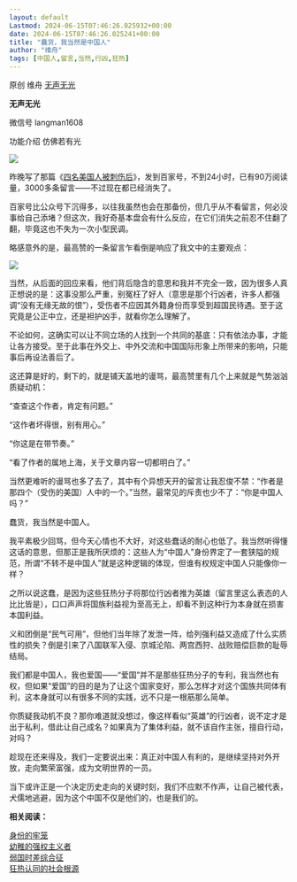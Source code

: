 ```yaml
---
layout: default
Lastmod: 2024-06-15T07:46:26.025932+00:00
date: 2024-06-15T07:46:26.025241+00:00
title: "蠢货，我当然是中国人"
author: "维舟"
tags: [中国人,留言,当然,行凶,狂热]
---
```


原创 维舟 [无声无光](javascript:void(0);)

**无声无光** 

微信号 langman1608

功能介绍 仿佛若有光

![](https://images.weserv.nl/?url=https%3A//mmbiz.qpic.cn/mmbiz_jpg/jyoEbhESBmicSzTKkZoxzicpbib9jZat4ic16fgTIdPlQohRcibiaMblbVsHksnZW96gXxiaHSjTWVcibdThwMvqJVaPXw/640%3Fwx_fmt%3Djpeg%26from%3Dappmsg)

昨晚写了那篇《[四名美国人被刺伤后](http://mp.weixin.qq.com/s?__biz=MzI0MTUzNjE2MA==&mid=2247487145&idx=1&sn=e9f126af9e14e7593e36fcf4a41d633d&chksm=e90b5366de7cda70cd884edb36ab8f184270d15466c7194bc5330b6e6c02ac333295b8541bf4&scene=21#wechat_redirect)》，发到百家号，不到24小时，已有90万阅读量，3000多条留言——不过现在都已经消失了。

百家号比公众号下沉得多，以往我虽然也会在那备份，但几乎从不看留言，何必没事给自己添堵？但这次，我好奇基本盘会有什么反应，在它们消失之前忍不住翻了翻，毕竟这也不失为一次小型民调。  

略感意外的是，最高赞的一条留言乍看倒是响应了我文中的主要观点：  

![](https://images.weserv.nl/?url=https%3A//mmbiz.qpic.cn/mmbiz_png/jyoEbhESBmicSzTKkZoxzicpbib9jZat4ic1jjMicOqqUJWQANz4OkWwJrmzicxQJeVpXP4icib8jfwjNzy0PW4lBrYL5Q/640%3Fwx_fmt%3Dpng%26from%3Dappmsg)

当然，从后面的回应来看，他们背后隐含的意思和我并不完全一致，因为很多人真正想说的是：这事没那么严重，别冤枉了好人（意思是那个行凶者，许多人都强调“没有无缘无故的恨”），受伤者不应因其外籍身份而享受到超国民待遇。至于这究竟是公正中立，还是袒护凶手，就看你怎么理解了。  

不论如何，这确实可以让不同立场的人找到一个共同的基底：只有依法办事，才能让各方接受。至于此事在外交上、中外交流和中国国际形象上所带来的影响，只能事后再设法善后了。

这还算是好的，剩下的，就是铺天盖地的谩骂，最高赞里有几个上来就是气势汹汹质疑动机：

“查查这个作者，肯定有问题。”

“这作者坏得很，别有用心。”

“你这是在带节奏。”

“看了作者的属地上海，关于文章内容一切都明白了。”

当然更难听的谩骂也多了去了，其中有个异想天开的留言让我忍俊不禁：“作者是那四个（受伤的美国）人中的一个。”当然，最常见的斥责也少不了：“你是中国人吗？”

蠢货，我当然是中国人。  

我平素极少回骂，但今天心情也不大好，对这些蠢话的耐心也低了。我当然听得懂这话的意思，但那正是我所厌烦的：这些人为“中国人”身份界定了一套狭隘的规范，所谓“不转不是中国人”就是这种逻辑的体现，但谁有权规定中国人只能像你一样？  

之所以说这蠢，是因为这些狂热分子将那位行凶者推为英雄（留言里这么表态的人比比皆是），口口声声将国族利益视为至高无上，却看不到这种行为本身就在损害本国利益。

义和团倒是“民气可用”，但他们当年除了发泄一阵，给列强利益又造成了什么实质性的损失？倒是引来了八国联军入侵、京城沦陷、两宫西狩、战败赔偿巨款的耻辱结局。

我们都是中国人，我也爱国——“爱国”并不是那些狂热分子的专利，我当然也有权，但如果“爱国”的目的是为了让这个国家变好，那么怎样才对这个国族共同体有利，这本身就可以有很多不同的实践，远不只是一根筋那么简单。

你质疑我动机不良？那你难道就没想过，像这样看似“英雄”的行凶者，说不定才是出于私利，借此让自己成名？如果真为了集体利益，就不该自作主张，擅自行动，对吗？  

趁现在还来得及，我们一定要说出来：真正对中国人有利的，是继续坚持对外开放，走向繁荣富强，成为文明世界的一员。

当下或许正是一个决定历史走向的关键时刻，我们不应默不作声，让自己被代表，犬儒地逃避，因为这个中国不仅是他们的，也是我们的。  

**相关阅读：**

[身份的牢笼](http://mp.weixin.qq.com/s?__biz=MzI0MTUzNjE2MA==&mid=2247485745&idx=1&sn=0e91c43e3e85c1b7c0857ebfbce42fd4&chksm=e90b54fede7cdde824c54530c81b467b071d72e9f5ba3ff4f493e2cbb6ba289cc31b7248aa8c&scene=21#wechat_redirect)  
[幼稚的强权主义者](http://mp.weixin.qq.com/s?__biz=MzA3OTg4MzY1Mg==&mid=2651615894&idx=1&sn=22ae5a894326b3fe9423df51bdf47857&chksm=84546e7db323e76bd15bd44da1e93b7d8f76d85210e7ef96a51120fe3bdc63443abda36e4014&scene=21#wechat_redirect)  
[弱国时差综合征](http://mp.weixin.qq.com/s?__biz=MzA3OTg4MzY1Mg==&mid=2651589213&idx=1&sn=f976dc2921f7602d779e9af72451a880&chksm=845416b6b3239fa075843a79be539651ddc83a8bc44df3099194253af4b912a3fe52648b2a2e&scene=21#wechat_redirect)  
[狂热认同的社会根源](http://mp.weixin.qq.com/s?__biz=MzA3OTg4MzY1Mg==&mid=2651614885&idx=1&sn=947f5426ccae50386d517f269694f768&chksm=8454724eb323fb58afb2e05ab51ba0933edbca2a80b559e75f01e89d5491969b8fdcd8ecdd52&scene=21#wechat_redirect)

